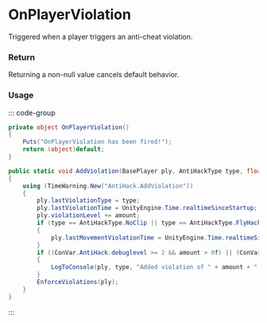 # OnPlayerViolation
<Badge type="info" text="Player"/><Badge type="danger" text="Carbon Compatible"/><Badge type="warning" text="Oxide Compatible"/>
Triggered when a player triggers an anti-cheat violation.

### Return
Returning a non-null value cancels default behavior.

### Usage
::: code-group
```csharp [Example]
private object OnPlayerViolation()
{
	Puts("OnPlayerViolation has been fired!");
	return (object)default;
}
```
```csharp [Source — Assembly-CSharp @ AntiHack]
public static void AddViolation(BasePlayer ply, AntiHackType type, float amount)
{
	using (TimeWarning.New("AntiHack.AddViolation"))
	{
		ply.lastViolationType = type;
		ply.lastViolationTime = UnityEngine.Time.realtimeSinceStartup;
		ply.violationLevel += amount;
		if (type == AntiHackType.NoClip || type == AntiHackType.FlyHack || type == AntiHackType.SpeedHack || type == AntiHackType.InsideGeometry || type == AntiHackType.InsideTerrain || type == AntiHackType.Ticks)
		{
			ply.lastMovementViolationTime = UnityEngine.Time.realtimeSinceStartup;
		}
		if ((ConVar.AntiHack.debuglevel >= 2 && amount > 0f) || (ConVar.AntiHack.debuglevel >= 3 && type != AntiHackType.NoClip) || ConVar.AntiHack.debuglevel >= 4)
		{
			LogToConsole(ply, type, "Added violation of " + amount + " in frame " + UnityEngine.Time.frameCount + " (now has " + ply.violationLevel + ")");
		}
		EnforceViolations(ply);
	}
}

```
:::

